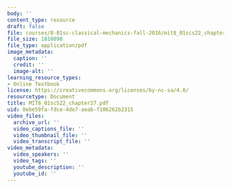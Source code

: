 ```yaml
---
body: ''
content_type: resource
draft: false
file: courses/8-01sc-classical-mechanics-fall-2016/mit8_01scs22_chapter27.pdf
file_size: 1810898
file_type: application/pdf
image_metadata:
  caption: ''
  credit: ''
  image-alt: ''
learning_resource_types:
- Online Textbook
license: https://creativecommons.org/licenses/by-nc-sa/4.0/
resourcetype: Document
title: MIT8_01scS22_chapter27.pdf
uid: 0ebe59fa-fdce-4de7-aeab-f106262b2315
video_files:
  archive_url: ''
  video_captions_file: ''
  video_thumbnail_file: ''
  video_transcript_file: ''
video_metadata:
  video_speakers: ''
  video_tags: ''
  youtube_description: ''
  youtube_id: ''
---
```


